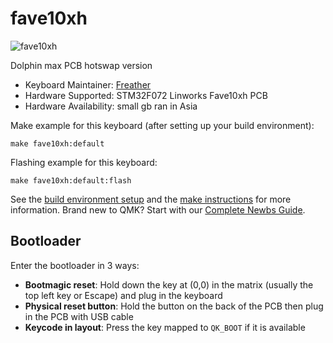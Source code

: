# fave10xh

![fave10xh](https://i.imgur.com/7cwDurV.png)

Dolphin max PCB hotswap version

* Keyboard Maintainer: [Freather](https://github.com/Freather)
* Hardware Supported: STM32F072 Linworks Fave10xh PCB
* Hardware Availability: small gb ran in Asia

Make example for this keyboard (after setting up your build environment):

    make fave10xh:default

Flashing example for this keyboard:

    make fave10xh:default:flash

See the [build environment setup](https://docs.qmk.fm/#/getting_started_build_tools) and the [make instructions](https://docs.qmk.fm/#/getting_started_make_guide) for more information. Brand new to QMK? Start with our [Complete Newbs Guide](https://docs.qmk.fm/#/newbs).

## Bootloader

Enter the bootloader in 3 ways:

* **Bootmagic reset**: Hold down the key at (0,0) in the matrix (usually the top left key or Escape) and plug in the keyboard
* **Physical reset button**: Hold the button on the back of the PCB then plug in the PCB with USB cable
* **Keycode in layout**: Press the key mapped to `QK_BOOT` if it is available
